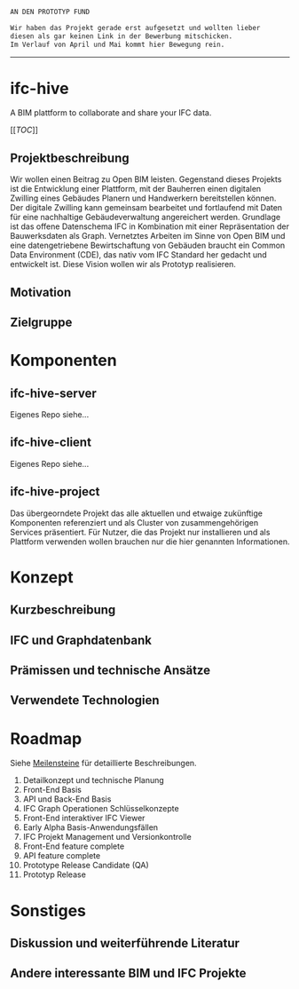 
```bash
AN DEN PROTOTYP FUND

Wir haben das Projekt gerade erst aufgesetzt und wollten lieber
diesen als gar keinen Link in der Bewerbung mitschicken.
Im Verlauf von April und Mai kommt hier Bewegung rein.
```

---

# ifc-hive

A BIM plattform to collaborate and share your IFC data.

[[_TOC_]]

## Projektbeschreibung

Wir wollen einen Beitrag zu Open BIM leisten. Gegenstand dieses Projekts ist die Entwicklung einer Plattform, mit der Bauherren einen digitalen Zwilling eines Gebäudes Planern und Handwerkern bereitstellen können. Der digitale Zwilling kann gemeinsam bearbeitet und fortlaufend mit Daten für eine nachhaltige Gebäudeverwaltung angereichert werden. Grundlage ist das offene Datenschema IFC in Kombination mit einer Repräsentation der Bauwerksdaten als Graph. Vernetztes Arbeiten im Sinne von Open BIM und eine datengetriebene Bewirtschaftung von Gebäuden braucht ein Common Data Environment (CDE), das nativ vom IFC Standard her gedacht und entwickelt ist. Diese Vision wollen wir als Prototyp realisieren.

## Motivation

## Zielgruppe

# Komponenten

## ifc-hive-server
Eigenes Repo siehe...

## ifc-hive-client
Eigenes Repo siehe...

## ifc-hive-project
Das übergeorndete Projekt das alle aktuellen und etwaige zukünftige Komponenten referenziert und als Cluster von zusammengehörigen Services präsentiert. Für Nutzer, die das Projekt nur installieren und als Plattform verwenden wollen brauchen nur die hier genannten Informationen.

# Konzept

## Kurzbeschreibung

## IFC und Graphdatenbank

## Prämissen und technische Ansätze

## Verwendete Technologien

# Roadmap

Siehe [Meilensteine](https://repo.karo.design/daniel/ifc-hive/-/milestones) für detaillierte Beschreibungen.

1. Detailkonzept und technische Planung
2. Front-End Basis
3. API und Back-End Basis
4. IFC Graph Operationen Schlüsselkonzepte
5. Front-End interaktiver IFC Viewer
6. Early Alpha Basis-Anwendungsfällen
7. IFC Projekt Management und Versionkontrolle
8. Front-End feature complete
9. API feature complete
10. Prototype Release Candidate (QA)
11. Prototyp Release



# Sonstiges

## Diskussion und weiterführende Literatur

## Andere interessante BIM und IFC Projekte
